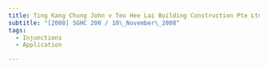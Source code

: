 ```yaml
---
title: Ting Kang Chung John v Teo Hee Lai Building Construction Pte Ltd and Others 
subtitle: "[2008] SGHC 200 / 10\_November\_2008"
tags:
  - Injunctions
  - Application

---
```


